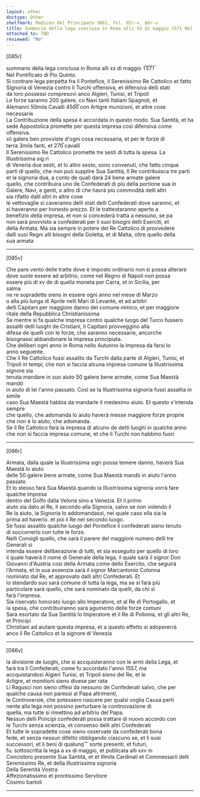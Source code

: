 ```yaml
---
layout: other
doctype: Other
shelfmark: Mediceo del Principato 3081, fol. 85r-v, 86r-v
title: Summario della lega conclusa in Roma alli XX di maggio 1571 Nel Pontificato di Pio Quinto
attached_to: TBD
reviewed: "No"
---
```


[085r]  
  
  
summario della lega conclusa in Roma alli xx di maggio 1̅5̅7̅1̅  
Nel Pontificato di Pio Quinto.  
Si contrare lega perpetta fra il Pontefice, il Serenissimo Re Cattolico et fatto  
Signoria di Venezia contro li Turchi offensiva, et difensiva delli stati  
da loro possessi compresovi anco Algieri, Tunisi, et Tripoli  
Le forze saranno 200 galere, co Navi tanti Italiani Spagnoli, et  
Alemanni 50mila Cavalli 450̅0̅ con Artigre munizioni, et altre cose necessarie  
La Contribuzione della spesa è accordata in questo modo. Sua Santità, et ha  
sede Appostolica promette per questa impresa così difensiva come offensiva.  
xii galere ben provviste d'ogni cosa necessaria, et per le forze di  
terra 3mila fanti, et 270̅ cavalli  
Il Serenissimo Re Cattolico promette tre sesti di tutta la spesa. La Illustrissima sig:ri  
di Veneria due sesti, et lo altro sesto, sono convenuti, che fatto cinque  
partì di quello, che non può supplire Sua Santità, Il Re contribuisca tre parti  
et la signoria dua, a conto de quali darà 24 bene armate galere  
quello, che contribuira uno de Confederati di più della portione sua in  
Galere, Navi, e genti, o altro di che havrà più commodità delli altri  
sia rifatto dalli altri in altre cose  
le vettovaglie si caveranno delli stati delli Confederati dove saranno, et  
si haveranno per honesto prezzo. Et le trattestaranno aperte a  
benefizio della impresa, et non si concederà tratta a nessuno, se pa  
non sarà provvisto a confederati per li suoi bisogni delli Eserciti, et  
della Armata. Ma sia sempre in potere del Re Cattolico di provvedere  
dalli suoi Regni alli bisogni della Goletta, et di Malta, oltre quello della  
sua armata  
  
---  

[085v]  
  
  
Che pare vento delle tratte dove è imposto ordinario non si possa alterare  
dove suole essere ad arbitrio, come nel Regno di Napoli non possa  
essere più di xv de di quella moneta per Carra, et in Sicilia, per  
salma  
ne re sopradette sieno in essere ogni anno nel mese di Marzo  
o alla più lunga di Aprile nelli Mari di Levante, et ad arbitri  
delli Capitani per maggiore danno del comune nimico, et per maggiore  
ritale della Repubblica Christianissima  
Se mentre si fa qualche impresa contro qualche luogo del Turco fussero  
assaliti delli luoghi de Cristiani, li Capitani provveggino alla  
difesa de quelli con le forze, che saranno necessarie, ancorche  
bisognassi abbandonare la impresa principiata.  
Che deliberi ogni anno in Roma nello Autunno la impresa da farsi lo  
anno seguente.  
Che il Re Cattolico fussi assalito da Turchi dalla parte di Algieri, Tunisi, et  
Tripoli in tempi, che non si faccia alcuna impresa comune la Illustrissima signore sia  
tenuta mandare in suo aiuto 50 galere bene armate, come Sua Maestà mandò  
in aiuto di lei l'anno passato. Così se la Illustrissima signoria fussi assalita in simile  
caso Sua Maestà habbia da mandarle il medesimo aiuto. Et questo s'intenda sempre  
che quello, che adomanda lo aiuto haverà messe maggiore forze proprie  
che non è lo aiuto, che adomanda.  
Se il Re Cattolico farà la impresa di alcuno de detti luoghi in qualche anno  
che non si faccia impresa comune, et che li Turchi non habbino fuori  
  
---  

[086r]  
  
  
Armata, dalla quale la Illustrissima sigri possa temere danno, haverà Sua Maestà lo aiuto  
delle 50 galere bene armate, come Sua Maestà mandò in aiuto l'anno passato  
Et lo stesso farà Sua Maestà quando la Illustrissima signoria vorrà fare qualche impresa  
dentro del Golfo dalla Velona sino a Venezia. Et il primo  
aiuto sia dato al Re, il secondo alla Signoria, salvo se non volendo il  
Re la aiuto, la Signoria lo addomandassi, nel quale caso ella sia la  
prima ad haverlo. et poi il Re nel secondo luogo.  
Se fussi assalito qualche luogo del Pontefice li confederati sieno tenuto  
di soccorrerlo con tutte le forze.  
Nelli Consigli quello, che sarà il parere del maggiore numero delli tre Generali si  
intenda essere deliberazione di tutti, et sia esseguito per quello di loro  
il quale haverà il nome di Generale della lega, il quale sarà il signor Don  
Giovanni d'Austria cosi della Armata come dello Esercito, che seguirà  
l'Armata, et in sua assenzia sarà il signor Marcantonio Colonna  
nominato dal Re, et approvato dalli altri Confederati. Et  
lo stendardo suo sarà comune di tutta la lega, ma se si farà più  
particolare sarà quello, che sarà nominato da quelli, da chi si  
farà l'impresa.  
Sia riservato honorato luogo allo Imperatore, et al Re di Portogallo, et  
la spesa, che contribuiranno sarà agumento delle forze comuni  
Sara esortato da Sua Santità lo Imperatore et il Re di Pollonia, et gli altri Re, et Principi  
Christiani ad aiutare questa impresa, et a questo effetto si adopererrà  
anco il Re Cattolico et la signore di Venezia  
  
---  

[086v]  
  
  
la divisione de luoghi, che si accquisteranno con le armi della Lega, et  
farà tra li Confederati, come fu accordato l'anno 1557, ma  
accquistandosi Algieri Tunisi, et Tripoli sieno del Re, et le  
Artigre, et monitioni sieno divese per rata  
Li Ragusci non sieno offesi da nessuno de Confederati salvo, che per  
qualche causa non paressi al Papa altrimenti,  
le Controversie, che potessero nascere per qualsi voglia Causa perti  
nente alla lega non possino perturbare la continovazione di  
quella, ma tutte si rimettino ad arbitrio del Papa.  
Nessun delli Principi confederati possa trattare di nuovo accordo con  
le Turchi senza scienzia, et consenso delli altri Confederati  
Et tutte le sopradette cose sieno osservate da confederati bona  
fede, et senza nessun difetto obbligando ciascuno se, et li suoi  
successori, et li beni di qualunq⁀ sorte presenti, et futuri,  
fu. sottoscritta la lega a xx di maggio, et publicata alli xxv in  
Concistoro presente Sua Santità, et et Illmila Cardinali et Commessarii delli  
Serenissimo Re, et della Illustrissima signoria  
Della Serenità Vostra  
Affezionatissimo et prontissimo Servitore  
Cosimo bartoli  
  
---  

